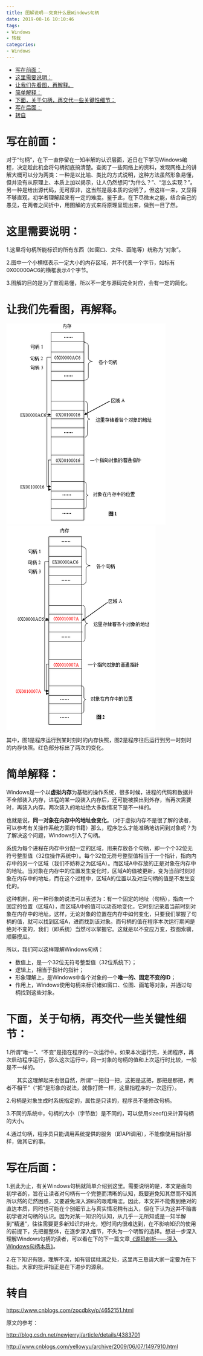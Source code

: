 ```yaml
---
title: 图解说明——究竟什么是Windows句柄
date: 2019-08-16 10:10:46
tags:
- Windows
- 转载
categories:
- Windows
---
```


- [写在前面：](#%e5%86%99%e5%9c%a8%e5%89%8d%e9%9d%a2)
- [这里需要说明：](#%e8%bf%99%e9%87%8c%e9%9c%80%e8%a6%81%e8%af%b4%e6%98%8e)
- [让我们先看图，再解释。](#%e8%ae%a9%e6%88%91%e4%bb%ac%e5%85%88%e7%9c%8b%e5%9b%be%e5%86%8d%e8%a7%a3%e9%87%8a)
- [简单解释：](#%e7%ae%80%e5%8d%95%e8%a7%a3%e9%87%8a)
- [下面，关于句柄，再交代一些关键性细节：](#%e4%b8%8b%e9%9d%a2%e5%85%b3%e4%ba%8e%e5%8f%a5%e6%9f%84%e5%86%8d%e4%ba%a4%e4%bb%a3%e4%b8%80%e4%ba%9b%e5%85%b3%e9%94%ae%e6%80%a7%e7%bb%86%e8%8a%82)
- [写在后面：](#%e5%86%99%e5%9c%a8%e5%90%8e%e9%9d%a2)
- [转自](#%e8%bd%ac%e8%87%aa)

# 写在前面：

对于“句柄”，在下一直停留在一知半解的认识层面，近日在下学习Windows编程，决定趁此机会将句柄彻底搞清楚。查阅了一些网络上的资料，发现网络上的讲解大概可以分为两类：一种是以比喻、类比的方式说明，这种方法虽然形象易懂，但并没有从原理上、本质上加以揭示，让人仍然想问“为什么？”、“怎么实现？”。另一种是给出源代码，无可厚非，这当然是最本质的说明了，但这样一来，又显得不够直观，初学者理解起来有一定的难度。鉴于此，在下尽微末之能，结合自己的愚见，在两者之间折中，用图解的方式来将原理呈现出来，做到一目了然。

# 这里需要说明：

1.这里将句柄所能标识的所有东西（如窗口、文件、画笔等）统称为“对象”。

2.图中一个小横框表示一定大小的内存区域，并不代表一个字节，如标有0X00000AC6的横框表示4个字节。

3.图解的目的是为了直观易懂，所以不一定与源码完全对应，会有一定的简化。

# 让我们先看图，再解释。
![程序运行到某时刻时的内存快照](图解说明究竟什么是Windows句柄/2019-08-16-10-14-47.png)
![程序往后运行到另一时刻时的内存快照](图解说明究竟什么是Windows句柄/2019-08-16-10-15-01.png)

其中，图1是程序运行到某时刻时的内存快照，图2是程序往后运行到另一时刻时的内存快照。红色部分标出了两次的变化。

# 简单解释：

Windows是一个以**虚拟内存**为基础的操作系统，很多时候，进程的代码和数据并不全部装入内存，进程的某一段装入内存后，还可能被换出到外存，当再次需要时，再装入内存。两次装入的地址绝大多数情况下是不一样的。

也就是说，**同一对象在内存中的地址会变化**。（对于虚拟内存不是很了解的读者，可以参考有关操作系统方面的书籍）那么，程序怎么才能准确地访问到对象呢？为了解决这个问题，Windows引入了句柄。

系统为每个进程在内存中分配一定的区域，用来存放各个句柄，即一个个32位无符号整型值（32位操作系统中）。每个32位无符号整型值相当于一个指针，指向内存中的另一个区域（我们不妨称之为区域A）。而区域A中存放的正是对象在内存中的地址。当对象在内存中的位置发生变化时，区域A的值被更新，变为当前时刻对象在内存中的地址，而在这个过程中，区域A的位置以及对应句柄的值是不发生变化的。

这种机制，用一种形象的说法可以表述为：有一个固定的地址（句柄），指向一个固定的位置（区域A），而区域A中的值可以动态地变化，它时刻记录着当前时刻对象在内存中的地址。这样，无论对象的位置在内存中如何变化，只要我们掌握了句柄的值，就可以找到区域A，进而找到该对象。而句柄的值在程序本次运行期间是绝对不变的，我们（即系统）当然可以掌握它。这就是以不变应万变，按图索骥，顺藤摸瓜。

所以，我们可以这样理解Windows句柄：

- 数值上，是一个32位无符号整型值（32位系统下）；
- 逻辑上，相当于指针的指针；
- 形象理解上，是Windows中各个对象的一个**唯一的、固定不变的ID**；
- 作用上，Windows使用句柄来标识诸如窗口、位图、画笔等对象，并通过句柄找到这些对象。

# 下面，关于句柄，再交代一些关键性细节：

1.所谓“唯一”、“不变”是指在程序的一次运行中。如果本次运行完，关闭程序，再次启动程序运行，那么这次运行中，同一对象的句柄的值和上次运行时比较，一般是不一样的。

&emsp;&emsp;其实这理解起来也很自然，所谓“一把归一把，这把是这把，那把是那把，两者不相干”（“把”是形象的说法，就像打牌一样，这里指程序的一次运行）。

2.句柄是对象生成时系统指定的，属性是只读的，程序员不能修改句柄。

3.不同的系统中，句柄的大小（字节数）是不同的，可以使用sizeof()来计算句柄的大小。

4.通过句柄，程序员只能调用系统提供的服务（即API调用），不能像使用指针那样，做其它的事。

# 写在后面：

1.到此为止，有关Windows句柄就简单介绍到这里。需要说明的是，本文是面向初学者的，旨在让读者对句柄有一个完整而清晰的认知，既要避免知其然而不知其所以然的茫然困惑，又要避免深入源码的艰难晦涩。因此，本文并不能做到绝对的直达本质，同时也可能在个别细节上与真实情况稍有出入，但在下认为这并不贻害初学者对句柄的认识。因为对某一知识的认知，从几乎一无所知或是一知半解到“精通”，往往需要更多新知识的补充，短时间内很难达到，在不影响知识的使用的前提下，先把握整体，在逐步深入细节，不失为一个明智的选择。想进一步深入理解Windows句柄的读者，可以看在下的下一篇文章[《源码剖析——深入Windows句柄本质》](https://www.cnblogs.com/zpcdbky/p/4656449.html)。

2.在下知识有限，理解不深，如有错误纰漏之处，这里再三恳请大家一定要为在下指出。大家的批评指正是在下进步的源泉。


# 转自
https://www.cnblogs.com/zpcdbky/p/4652151.html

原文的参考：

http://blog.csdn.net/newjerryj/article/details/4383701

http://www.cnblogs.com/yellowyu/archive/2009/06/07/1497910.html

